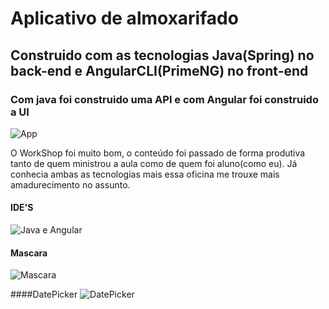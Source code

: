 # Aplicativo de almoxarifado
## Construido com as tecnologias Java(Spring) no back-end e AngularCLI(PrimeNG) no front-end
### Com java foi construido uma API e com Angular foi construido a UI

![App](https://image.ibb.co/nE7UiS/app.png)


O WorkShop foi muito bom, o conteúdo foi passado de forma produtiva tanto de quem ministrou a aula como de quem foi aluno(como eu). Já conhecia ambas as tecnologias mais essa oficina me trouxe mais amadurecimento no assunto.



#### IDE'S
![Java e Angular](https://image.ibb.co/cN68A7/Java_EE_Angula_CLI.png)

#### Mascara
![Mascara](https://image.ibb.co/nyGdcn/mascara.png)

####DatePicker
![DatePicker](https://image.ibb.co/hR6Tcn/Date_Picker.png)

